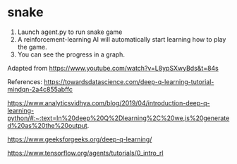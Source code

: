# snake

1. Launch agent.py to run snake game
2. A reinforcement-learning AI will automatically start learning how to play the game.
3. You can see the progress in a graph.

Adapted from https://www.youtube.com/watch?v=L8ypSXwyBds&t=84s

References:
https://towardsdatascience.com/deep-q-learning-tutorial-mindqn-2a4c855abffc

https://www.analyticsvidhya.com/blog/2019/04/introduction-deep-q-learning-python/#:~:text=In%20deep%20Q%2Dlearning%2C%20we,is%20generated%20as%20the%20output.

https://www.geeksforgeeks.org/deep-q-learning/

https://www.tensorflow.org/agents/tutorials/0_intro_rl

